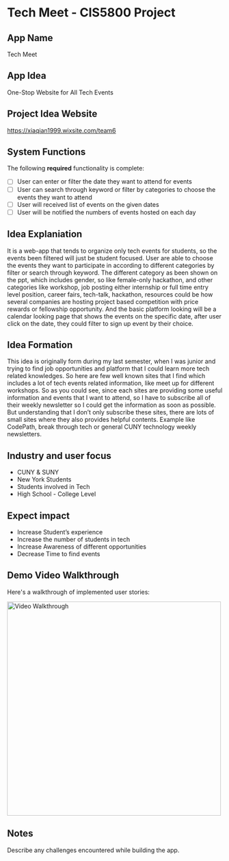 # Tech Meet - CIS5800 Project
## App Name 
Tech Meet

## App Idea
One-Stop Website for All Tech Events

## Project Idea Website
https://xiaqian1999.wixsite.com/team6
## System Functions

The following **required** functionality is complete:
* [ ] User can enter or filter the date they want to attend for events
* [ ] User can search through keyword or filter by categories to choose the events they want to attend
* [ ] User will received list of events on the given dates
* [ ] User will be notified the numbers of events hosted on each day

## Idea Explaniation
It is a web-app that tends to organize only tech events for students, so the events been filtered will just be student focused.
User are able to choose the events they want to participate in according to different categories by filter or search through keyword. The different category as been shown on the ppt, which includes gender, so like female-only hackathon, and other categories like workshop, job posting either internship or full time entry level position, career fairs, tech-talk, hackathon, resources could be how several companies are hosting project based competition with price rewards or fellowship opportunity. And the basic platform looking will be a calendar looking page that shows the events on the specific date, after user click on the date, they could filter to sign up event by their choice.

## Idea Formation
This idea is originally form during my last semester, when I was junior and trying to find job opportunities and platform that I could learn more tech related knowledges. So here are few well known sites that I find which includes a lot of tech events related information, like meet up for different workshops. So as you could see, since each sites are providing some useful information and events that I want to attend, so I have to subscribe all of their weekly newsletter so I could get the information as soon as possible. But understanding that I don’t only subscribe these sites, there are lots of small sites where they also provides helpful contents. Example like CodePath, break through tech or general CUNY technology weekly newsletters. 

## Industry and user focus
* CUNY & SUNY
* New York Students
* Students involved in Tech
* High School - College Level

## Expect impact
* Increase Student’s experience
* Increase the number of students in tech
* Increase Awareness of different opportunities
* Decrease Time to find events

## Demo Video Walkthrough 

Here's a walkthrough of implemented user stories:

<img src='http://g.recordit.co/3plqaB6ajF.gif' title='Video Walkthrough' width='500' alt='Video Walkthrough' />

## Notes

Describe any challenges encountered while building the app.
